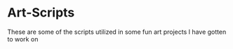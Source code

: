 # Art-Scripts
These are some of the scripts utilized in some fun art projects I have gotten to work on 

